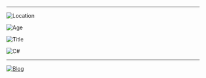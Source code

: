 <!--
**sduo/sduo** is a ✨ _special_ ✨ repository because its `README.md` (this file) appears on your GitHub profile.

Here are some ideas to get you started:

- 🔭 I’m currently working on ...
- 🌱 I’m currently learning ...
- 👯 I’m looking to collaborate on ...
- 🤔 I’m looking for help with ...
- 💬 Ask me about ...
- 📫 How to reach me: ...
- 😄 Pronouns: ...
- ⚡ Fun fact: ...
-->
----

![Location](https://img.shields.io/badge/Location-CHANGSHA%20%C2%B7%20HUNAN-FE7D37?style=for-the-badge)

![Age](https://img.shields.io/badge/Age-35+-DFB317?style=for-the-badge)

![Title](https://img.shields.io/badge/Title-Software%20Architect%20%C2%B7%2010Y-FF69B4?style=for-the-badge)

![C#](https://img.shields.io/badge/.Net-C%23-8A2BE2?style=for-the-badge)

----
[![Blog](https://img.shields.io/badge/Blog-%E4%B8%B7%E8%96%84%E8%8D%B7%E5%B7%A5%E5%9D%8A%E4%B8%B7-44CC11?style=for-the-badge)](https://www.yuque.com/sduo/blog/)

